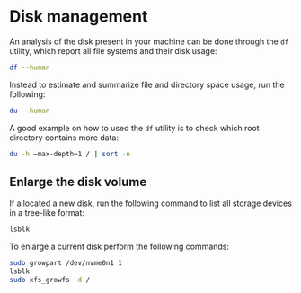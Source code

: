 # Disk management

An analysis of the disk present in your machine can be done through the ```df``` utility, which
report all file systems and their disk usage:

```sh
df --human 
```

Instead to estimate and summarize file and directory space usage, run the following:

``` sh
du --human 
```

A good example on how to used the ```df``` utility is to check which root directory contains more data:

```sh
du -h –max-depth=1 / | sort -n
```

## Enlarge the disk volume

If allocated a new disk, run the following command to list all storage devices in a tree-like format:

``` sh
lsblk
```

To enlarge a current disk perform the following commands:

``` sh
sudo growpart /dev/nvme0n1 1
lsblk
sudo xfs_growfs -d /
```
<!--  Script to show the footer   -->
<html>
<script
    src="https://code.jquery.com/jquery-3.3.1.js"
    integrity="sha256-2Kok7MbOyxpgUVvAk/HJ2jigOSYS2auK4Pfzbm7uH60="
    crossorigin="anonymous">
</script>
<script>
$(function(){
  $("#footer").load("../footers/footer.html");
});
</script>
<body>
<div id="footer"></div>
</body>
</html>
